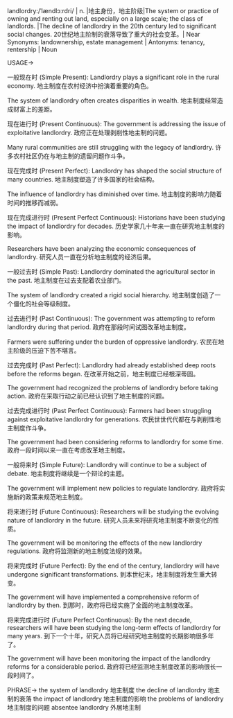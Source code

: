 landlordry:/ˈlændlɔːrdri/ | n. |地主身份，地主阶级|The system or practice of owning and renting out land, especially on a large scale; the class of landlords.  |The decline of landlordry in the 20th century led to significant social changes. 20世纪地主阶制的衰落导致了重大的社会变革。| Near Synonyms: landownership, estate management | Antonyms: tenancy,  rentership | Noun


USAGE->

一般现在时 (Simple Present):
Landlordry plays a significant role in the rural economy. 地主制度在农村经济中扮演着重要的角色。

The system of landlordry often creates disparities in wealth. 地主制度经常造成财富上的差距。


现在进行时 (Present Continuous):
The government is addressing the issue of exploitative landlordry. 政府正在处理剥削性地主制的问题。

Many rural communities are still struggling with the legacy of landlordry. 许多农村社区仍在与地主制的遗留问题作斗争。


现在完成时 (Present Perfect):
Landlordry has shaped the social structure of many countries. 地主制度塑造了许多国家的社会结构。

The influence of landlordry has diminished over time. 地主制度的影响力随着时间的推移而减弱。


现在完成进行时 (Present Perfect Continuous):
Historians have been studying the impact of landlordry for decades. 历史学家几十年来一直在研究地主制度的影响。

Researchers have been analyzing the economic consequences of landlordry. 研究人员一直在分析地主制度的经济后果。


一般过去时 (Simple Past):
Landlordry dominated the agricultural sector in the past. 地主制度在过去支配着农业部门。

The system of landlordry created a rigid social hierarchy. 地主制度创造了一个僵化的社会等级制度。


过去进行时 (Past Continuous):
The government was attempting to reform landlordry during that period. 政府在那段时间试图改革地主制度。

Farmers were suffering under the burden of oppressive landlordry. 农民在地主阶级的压迫下苦不堪言。


过去完成时 (Past Perfect):
Landlordry had already established deep roots before the reforms began. 在改革开始之前，地主制度已经根深蒂固。

The government had recognized the problems of landlordry before taking action. 政府在采取行动之前已经认识到了地主制度的问题。


过去完成进行时 (Past Perfect Continuous):
Farmers had been struggling against exploitative landlordry for generations. 农民世世代代都在与剥削性地主制度作斗争。

The government had been considering reforms to landlordry for some time. 政府一段时间以来一直在考虑改革地主制度。


一般将来时 (Simple Future):
Landlordry will continue to be a subject of debate. 地主制度将继续是一个辩论的主题。

The government will implement new policies to regulate landlordry. 政府将实施新的政策来规范地主制度。


将来进行时 (Future Continuous):
Researchers will be studying the evolving nature of landlordry in the future. 研究人员未来将研究地主制度不断变化的性质。

The government will be monitoring the effects of the new landlordry regulations. 政府将监测新的地主制度法规的效果。


将来完成时 (Future Perfect):
By the end of the century, landlordry will have undergone significant transformations. 到本世纪末，地主制度将发生重大转变。

The government will have implemented a comprehensive reform of landlordry by then. 到那时，政府将已经实施了全面的地主制度改革。


将来完成进行时 (Future Perfect Continuous):
By the next decade, researchers will have been studying the long-term effects of landlordry for many years. 到下一个十年，研究人员将已经研究地主制度的长期影响很多年了。

The government will have been monitoring the impact of the landlordry reforms for a considerable period. 政府将已经监测地主制度改革的影响很长一段时间了。



PHRASE->
the system of landlordry  地主制度
the decline of landlordry  地主制的衰落
the impact of landlordry  地主制度的影响
the problems of landlordry  地主制度的问题
absentee landlordry  外居地主制

